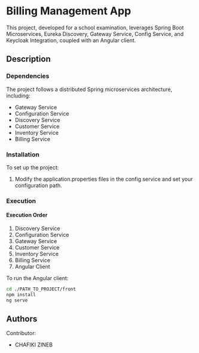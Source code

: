# Billing Management App

This project, developed for a school examination, leverages Spring Boot Microservices, Eureka Discovery, Gateway Service, Config Service, and Keycloak Integration, coupled with an Angular client.

## Description

### Dependencies

The project follows a distributed Spring microservices architecture, including:

- Gateway Service
- Configuration Service
- Discovery Service
- Customer Service
- Inventory Service
- Billing Service

### Installation

To set up the project:

1. Modify the application.properties files in the config service and set your configuration path.

### Execution

#### Execution Order

1. Discovery Service
2. Configuration Service
3. Gateway Service
4. Customer Service
5. Inventory Service
6. Billing Service
7. Angular Client

To run the Angular client:

```bash
cd ./PATH_TO_PROJECT/front
npm install
ng serve
```

## Authors

Contributor:
- CHAFIKI ZINEB

